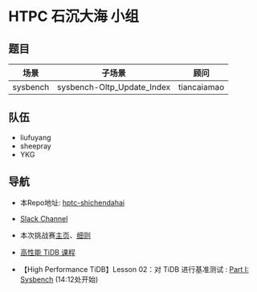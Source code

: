# HTPC 石沉大海 小组

## 题目

| 场景     | 子场景                         | 顾问           |
| -------- | ------------------------------ | -------------- |
| sysbench | sysbench-Oltp_Update_Index     | tiancaiamao        |

## 队伍

- liufuyang
- sheepray
- YKG

## 导航

- 本Repo地址: [hptc-shichendahai][1]
- [Slack Channel][5]
- 本次挑战赛[主页][2]、[细则][3]

- [高性能 TiDB 课程][4]
- 【High Performance TiDB】Lesson 02：对 TiDB 进行基准测试 : [Part I: Sysbench][6] (14:12处开始)


[1]: https://github.com/YKG/hptc-shichendahai
[2]: https://pingcap.com/community-cn/high-performance-tidb-challenge/
[3]: https://pingcap.com/community-cn/high-performance-tidb-challenge/
[4]: https://space.bilibili.com/86485707/channel/detail?cid=145009
[5]: https://tidbcommunity.slack.com/archives/C01AW0Z9PLM
[6]: https://www.bilibili.com/video/BV1TD4y1m7AF
